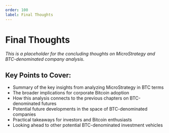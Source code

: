 ```yaml
---
order: 100
label: Final Thoughts
---
```


# Final Thoughts

_This is a placeholder for the concluding thoughts on MicroStrategy and BTC-denominated company analysis._

## Key Points to Cover:

- Summary of the key insights from analyzing MicroStrategy in BTC terms
- The broader implications for corporate Bitcoin adoption
- How this analysis connects to the previous chapters on BTC-denominated futures
- Potential future developments in the space of BTC-denominated companies
- Practical takeaways for investors and Bitcoin enthusiasts
- Looking ahead to other potential BTC-denominated investment vehicles
